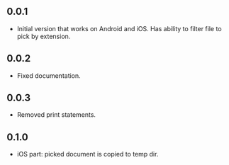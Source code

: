 ## 0.0.1

* Initial version that works on Android and iOS. Has ability to filter file to pick by extension.

## 0.0.2

* Fixed documentation.

## 0.0.3

* Removed print statements.

## 0.1.0

* iOS part: picked document is copied to temp dir.